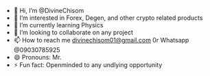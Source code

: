 - 👋 Hi, I’m @DivineChisom
- 👀 I’m interested in Forex, Degen, and other crypto related products
- 🌱 I’m currently learning Physics
- 💞️ I’m looking to collaborate on any project
- 📫 How to reach me divinechisom01@gmail.com 0r Whatsapp @09030785925
- 😄 Pronouns: Mr.
- ⚡ Fun fact: Openminded to any undlying opportunity

<!---
DivineChisom/DivineChisom is a ✨ special ✨ repository because its `README.md` (this file) appears on your GitHub profile.
You can click the Preview link to take a look at your changes.
--->
